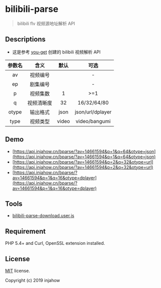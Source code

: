 # bilibili-parse

> bilibili flv 视频源地址解析 API

## Descriptions

- 这是参考 [you-get](https://github.com/soimort/you-get) 创建的 bilibili 视频解析 API

| 参数名 |    含义    | 默认 |       可选       |
| :----: | :--------: | :--: | :--------------: |
|   av   |  视频编号  |      |        -         |
|   ep   |  剧集编号  |      |        -         |
|   p    |  视频集数  |  1   |       >=1        |
|   q    | 视频清晰度 |  32  |   16/32/64/80    |
| otype  |  输出格式  | json | json/url/dplayer |
|  type  |  视频类型  | video|   video/bangumi  |


## Demo

- [https://api.injahow.cn/bparse/?av=14661594&p=1&q=64&otype=json](https://api.injahow.cn/bparse/?av=14661594&p=1&q=64&otype=json)
- [https://api.injahow.cn/bparse/?av=14661594&p=2&q=32&otype=url](https://api.injahow.cn/bparse/?av=14661594&p=2&q=32&otype=url)
- [https://api.injahow.cn/bparse/?av=14661594&p=1&q=16&otype=dplayer](https://api.injahow.cn/bparse/?av=14661594&p=1&q=16&otype=dplayer)

## Tools

- [bilibili-parse-download.user.js](https://github.com/injahow/bilibili-parse/raw/master/tools/bilibili-parse-download.user.js)

## Requirement

PHP 5.4+ and Curl, OpenSSL extension installed.

## License

[MIT](https://github.com/injahow/bilibili-parse/blob/master/LICENSE) license.

Copyright (c) 2019 injahow
